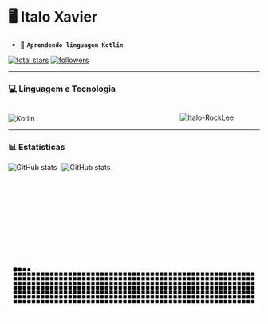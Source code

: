 # 🖥️ Italo Xavier

- 🌱 **`Aprendendo linguagem Kotlin`**

 <p align="left">
      <a href="https://github.com/ItaloXavierDS?tab=repositories&sort=stargazers">
         <img alt="total stars" title="Total stars on GitHub" src="https://custom-icon-badges.demolab.com/github/stars/ItaloXavierDS?color=55960c&style=for-the-badge&labelColor=488207&logo=star"/></a>
     <a href="https://github.com/ItaloXavierDS?tab=followers">
         <img alt="followers" title="Follow me on Github" src="https://custom-icon-badges.demolab.com/github/followers/ItaloXavierDS?color=236ad3&labelColor=1155ba&style=for-the-badge&logo=github&label=Follow&logoColor=white"/></a>
   </p>
   
   ---

### 💻 Linguagem e Tecnologia

<div style= "display: inline_block"><br>
<img align="center" alt="Kotlin" width="30px" style="padding-right:10px;" src="https://cdn.jsdelivr.net/gh/devicons/devicon@latest/icons/kotlin/kotlin-original.svg" />
<img align="right" alt="Italo-RockLee" width="160px" src="https://media1.giphy.com/media/v1.Y2lkPTc5MGI3NjExZTExbThtczhxc3NyOXlsajd3Zng1Njl1bW14OWpsOWZtczUzODlxMiZlcD12MV9pbnRlcm5hbF9naWZfYnlfaWQmY3Q9Zw/5edWdLDtBlZr9YRYwM/giphy.gif" />
 </div>

  ---

### 📊 Estatísticas 

 <img
  align="left"
  alt="GitHub stats"
  height="200"
  style="padding-right: 10px;"
  src="https://github-readme-stats.vercel.app/api?username=ItaloXavierDS&show_icons=true&theme=tokyonight&incluide_all_commides=true&locale=pt-br"
/>
<img
  align="left"
  alt="GitHub stats"
  height="200"
  style="padding-right: 10px;"
  src="https://github-readme-stats.vercel.app/api/top-langs/?username=ItaloXavierDS&theme=tokyonight&layout=compact&locale=pt-br"
/>

<div align-"center">
 
![snake gif](https://github.com/ItaloXavierDS/ItaloXavierDS/blob/output/github-contribution-grid-snake.svg)
</div>
